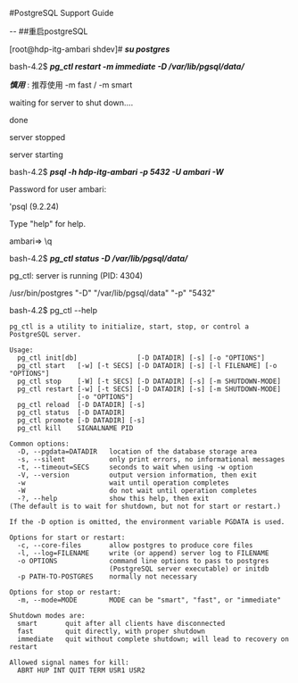 #PostgreSQL Support Guide

--
##重启postgreSQL

[root@hdp-itg-ambari shdev]# ***su postgres***

bash-4.2$ ***pg_ctl restart -m immediate -D /var/lib/pgsql/data/*** 

***慎用*** : 推荐使用 -m fast / -m smart 

waiting for server to shut down....
 
done

server stopped

server starting

bash-4.2$ ***psql -h hdp-itg-ambari -p 5432 -U ambari -W***

Password for user ambari:

'psql (9.2.24)

Type "help" for help.

ambari=> \q

bash-4.2$ ***pg_ctl status -D /var/lib/pgsql/data/***

pg_ctl: server is running (PID: 4304)

/usr/bin/postgres "-D" "/var/lib/pgsql/data" "-p" "5432"

bash-4.2$ pg_ctl --help

```
pg_ctl is a utility to initialize, start, stop, or control a PostgreSQL server.

Usage:
  pg_ctl init[db]               [-D DATADIR] [-s] [-o "OPTIONS"]
  pg_ctl start   [-w] [-t SECS] [-D DATADIR] [-s] [-l FILENAME] [-o "OPTIONS"]
  pg_ctl stop    [-W] [-t SECS] [-D DATADIR] [-s] [-m SHUTDOWN-MODE]
  pg_ctl restart [-w] [-t SECS] [-D DATADIR] [-s] [-m SHUTDOWN-MODE]
                 [-o "OPTIONS"]
  pg_ctl reload  [-D DATADIR] [-s]
  pg_ctl status  [-D DATADIR]
  pg_ctl promote [-D DATADIR] [-s]
  pg_ctl kill    SIGNALNAME PID

Common options:
  -D, --pgdata=DATADIR   location of the database storage area
  -s, --silent           only print errors, no informational messages
  -t, --timeout=SECS     seconds to wait when using -w option
  -V, --version          output version information, then exit
  -w                     wait until operation completes
  -W                     do not wait until operation completes
  -?, --help             show this help, then exit
(The default is to wait for shutdown, but not for start or restart.)

If the -D option is omitted, the environment variable PGDATA is used.

Options for start or restart:
  -c, --core-files       allow postgres to produce core files
  -l, --log=FILENAME     write (or append) server log to FILENAME
  -o OPTIONS             command line options to pass to postgres
                         (PostgreSQL server executable) or initdb
  -p PATH-TO-POSTGRES    normally not necessary

Options for stop or restart:
  -m, --mode=MODE        MODE can be "smart", "fast", or "immediate"

Shutdown modes are:
  smart       quit after all clients have disconnected
  fast        quit directly, with proper shutdown
  immediate   quit without complete shutdown; will lead to recovery on restart

Allowed signal names for kill:
  ABRT HUP INT QUIT TERM USR1 USR2
```